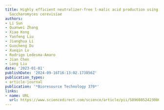 ```yaml
---
title: Highly efficient neutralizer-free l-malic acid production using engineered
  Saccharomyces cerevisiae
authors:
- Li Sun
- Quanwei Zhang
- Xiao Kong
- Yanfeng Liu
- Jianghua Li
- Guocheng Du
- Xueqin Lv
- Rodrigo Ledesma-Amaro
- Jian Chen
- Long Liu
date: '2023-01-01'
publishDate: '2024-09-16T16:13:02.173856Z'
publication_types:
- article-journal
publication: '*Bioresource Technology 370*'
links:
- name: URL
  url: https://www.sciencedirect.com/science/article/pii/S0960852423000068
---
```

